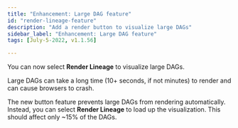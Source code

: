 ```yaml
---
title: "Enhancement: Large DAG feature"
id: "render-lineage-feature"
description: "Add a render button to visualize large DAGs"
sidebar_label: "Enhancement: Large DAG feature"
tags: [July-5-2022, v1.1.56]

---
```


You can now select **Render Lineage** to visualize large DAGs. 

Large DAGs can take a long time (10+ seconds, if not minutes) to render and can cause browsers to crash. 

The new button feature prevents large DAGs from rendering automatically. Instead, you can select **Render Lineage** to load up the visualization. This should affect only ~15% of the DAGs.

<Lightbox src="/img/docs/dbt-cloud/dag v1.1.56 release.png" title="Render Lineage"/>
